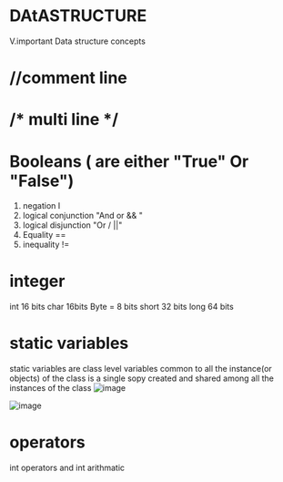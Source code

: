 # DAtASTRUCTURE
V.important Data structure concepts


# //comment line 
# /* multi line */
# Booleans ( are either "True" Or "False")
1. negation I
2. logical conjunction "And or && "
3. logical disjunction "Or / ||"
4. Equality ==
5. inequality !=

# integer 
int 16 bits 
char 16bits
Byte =  8 bits 
short 32 bits
long 64 bits 

# static variables 
static variables are class level variables 
common to all the instance(or objects) of the class 
is a single sopy created and shared among all the instances of the class
![image](https://github.com/user-attachments/assets/20cc6e80-ec20-4607-aac2-fd65e29f26f3)


![image](https://github.com/user-attachments/assets/8bc20da1-732a-43b5-b3a2-eddc56c39a51)

# operators 
int operators and int arithmatic 
